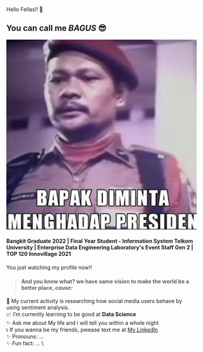 Hello Fellas!! 👋
## You can call me *BAGUS* :sunglasses:
![ ](images/photo_2022-11-29_23-48-17.jpg)
#### Bangkit Graduate 2022 | Final Year Student - Information System Telkom University | Enterprise Data Engineering Laboratory's Event Staff Gen 2 | TOP 120 Innovillage 2021

You just watching my profile now!!

> #### And you know what? we have same vision to make the world be a better place, *cause:*
:page_facing_up: My current activity is researching how social media users behave by using sentiment analysis.\
:chart_with_upwards_trend: I’m currently learning to be good at **Data Science**\
:sparkles: Ask me about My life and i will tell you within a whole night \
:telephone_receiver: If you wanna be my friends, pwease text me at [My LinkedIn](https://www.linkedin.com/in/bagustriatm/)\
:sparkles: Pronouns: ... \
:sparkles: Fun fact: ... \

